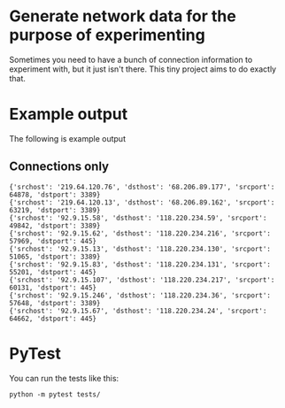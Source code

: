 # Generate network data for the purpose of experimenting
Sometimes you need to have a bunch of connection information to experiment with, but it just isn't there.
This tiny project aims to do exactly that.

# Example output
The following is example output

## Connections only
```
{'srchost': '219.64.120.76', 'dsthost': '68.206.89.177', 'srcport': 64878, 'dstport': 3389}
{'srchost': '219.64.120.13', 'dsthost': '68.206.89.162', 'srcport': 63219, 'dstport': 3389}
{'srchost': '92.9.15.58', 'dsthost': '118.220.234.59', 'srcport': 49842, 'dstport': 3389}
{'srchost': '92.9.15.62', 'dsthost': '118.220.234.216', 'srcport': 57969, 'dstport': 445}
{'srchost': '92.9.15.13', 'dsthost': '118.220.234.130', 'srcport': 51065, 'dstport': 3389}
{'srchost': '92.9.15.83', 'dsthost': '118.220.234.131', 'srcport': 55201, 'dstport': 445}
{'srchost': '92.9.15.107', 'dsthost': '118.220.234.217', 'srcport': 60131, 'dstport': 445}
{'srchost': '92.9.15.246', 'dsthost': '118.220.234.36', 'srcport': 57648, 'dstport': 3389}
{'srchost': '92.9.15.67', 'dsthost': '118.220.234.24', 'srcport': 64662, 'dstport': 445}
```

# PyTest
You can run the tests like this:

```python -m pytest tests/```